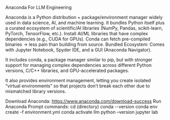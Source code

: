 Anaconda For LLM Engineering

Anaconda is a Python distribution + package/environment manager widely used in data science, AI, and machine learning.
It bundles Python itself plus a curated ecosystem of scientific/AI libraries (NumPy, Pandas, scikit-learn, PyTorch, TensorFlow, etc.).
Install AI/ML libraries that have complex dependencies (e.g., CUDA for GPUs).
Conda can fetch pre-compiled binaries → less pain than building from source.
Bundled Ecosystem:
Comes with Jupyter Notebook, Spyder IDE, and a GUI (Anaconda Navigator).

It includes conda, a package manager similar to pip, but with stronger support for managing complex dependencies across different Python versions, C/C++ libraries, and GPU-accelerated packages.


It also provides environment management, letting you create isolated “virtual environments” so that projects don’t break each other due to mismatched library versions.


Download Anaconda: https://www.anaconda.com/download-success
Run Anaconda Prompt commands:
cd (directory)
conda --version
conda env create -f environment.yml
conda activate llm
python –version
jupyter lab
